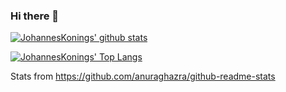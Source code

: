 ### Hi there 👋

[![JohannesKonings' github stats](https://github-readme-stats.vercel.app/api?username=JohannesKonings&show_icons=true)](https://github.com/JohannesKonings/github-readme-stats)

[![JohannesKonings' Top Langs](https://github-readme-stats.vercel.app/api/top-langs/?username=JohannesKonings)](https://github.com/JohannesKonings/github-readme-stats)

Stats from https://github.com/anuraghazra/github-readme-stats

<!--
**JohannesKonings/JohannesKonings** is a ✨ _special_ ✨ repository because its `README.md` (this file) appears on your GitHub profile.

Here are some ideas to get you started:

- 🔭 I’m currently working on ...
- 🌱 I’m currently learning ...
- 👯 I’m looking to collaborate on ...
- 🤔 I’m looking for help with ...
- 💬 Ask me about ...
- 📫 How to reach me: ...
- 😄 Pronouns: ...
- ⚡ Fun fact: ...
-->
